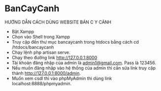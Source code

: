 # BanCayCanh
HƯỚNG DẪN CÁCH DÙNG WEBSITE BÁN C Y CẢNH
- Bật Xampp
- Chọn vào Shell trong Xampp
- Truy cập đến thư mục bancaycanh trong htdocs bằng cách cd  /htdocs/bancaycanh
- Chạy lệnh php artisan serve.
- Chạy theo đường link http://127.0.0.1:8000
- Tài khoản đăng nhập của admin là admin1@gmail.com. Pass là 123456.
- Nếu muốn đăng nhập vào hệ thống của admin thì cần sửa link truy cập thành http://127.0.0.1:8000/admin. 
- Muốn xem csdl thì vào phpMyAdmin thì dùng link localhost:8888/phpmyadmin.
